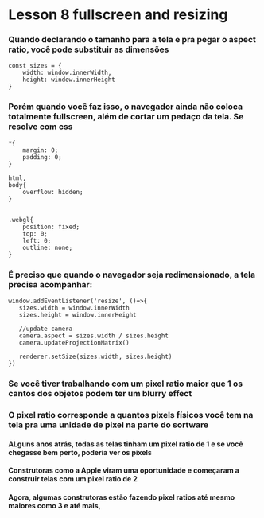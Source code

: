 
# Lesson 8 fullscreen and resizing


### Quando declarando o tamanho para a tela e pra pegar o **aspect ratio**, você pode substituir as dimensões 
```
const sizes = {
    width: window.innerWidth,
    height: window.innerHeight
}
```

### Porém quando você faz isso, o navegador ainda não coloca totalmente fullscreen, além de cortar um pedaço da tela. Se resolve com css
```
*{
    margin: 0;
    padding: 0;
}

html,
body{
    overflow: hidden;
}


.webgl{
    position: fixed;
    top: 0;
    left: 0;
    outline: none;
}
```

### É preciso que quando o navegador seja redimensionado, a tela precisa acompanhar:
```
window.addEventListener('resize', ()=>{
   sizes.width = window.innerWidth
   sizes.height = window.innerHeight

   //update camera
   camera.aspect = sizes.width / sizes.height
   camera.updateProjectionMatrix()

   renderer.setSize(sizes.width, sizes.height)
})
```

### Se você tiver trabalhando com um pixel ratio maior que 1 os cantos dos objetos podem ter um blurry effect
### O pixel ratio corresponde a quantos pixels físicos você tem na tela pra uma unidade de pixel na parte do sortware
#### ALguns anos atrás, todas as telas tinham um pixel ratio de 1 e se você chegasse bem perto, poderia ver os pixels
#### Construtoras como a Apple viram uma oportunidade e começaram a construir telas com um pixel ratio de 2
#### Agora, algumas construtoras estão fazendo pixel ratios até mesmo maiores como 3 e até mais,
